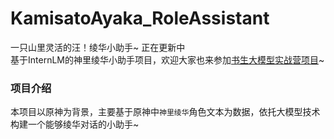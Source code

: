 # KamisatoAyaka_RoleAssistant
一只山里灵活的汪！绫华小助手~ 正在更新中   
基于InternLM的神里绫华小助手项目，欢迎大家也来参加[书生大模型实战营项目](https://github.com/sansansiki/KamisatoAyaka_RoleAssistant.git)~

### 项目介绍   
本项目以原神为背景，主要基于原神中`神里绫华`角色文本为数据，依托大模型技术构建一个能够绫华对话的小助手~   


